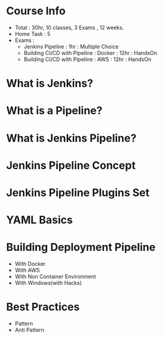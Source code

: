 # Course Info
- Total : 30hr, 10 classes, 3 Exams , 12 weeks.
- Home Task : 5
- Exams :
    - Jenkins Pipeline : 1hr : Multiple Choice
    - Building CI/CD with Pipeline : Docker :  12hr : HandsOn
    - Building CI/CD with Pipeline : AWS : 12hr : HandsOn
    
# What is Jenkins? 

# What is a Pipeline?

# What is Jenkins Pipeline? 

# Jenkins Pipeline Concept 

# Jenkins Pipeline Plugins Set

# YAML Basics

# Building Deployment Pipeline 
- With Docker 
- With AWS
- With Non Container Environment 
- With Windows(with Hacks)

# Best Practices 
- Pattern
- Anti Pattern 
